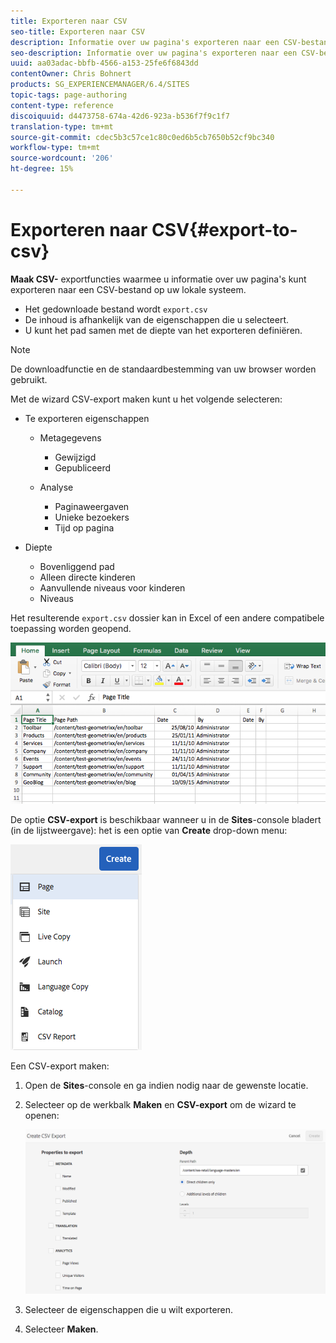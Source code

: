 ```yaml
---
title: Exporteren naar CSV
seo-title: Exporteren naar CSV
description: Informatie over uw pagina's exporteren naar een CSV-bestand op uw lokale systeem
seo-description: Informatie over uw pagina's exporteren naar een CSV-bestand op uw lokale systeem
uuid: aa03adac-bbfb-4566-a153-25fe6f6843dd
contentOwner: Chris Bohnert
products: SG_EXPERIENCEMANAGER/6.4/SITES
topic-tags: page-authoring
content-type: reference
discoiquuid: d4473758-674a-42d6-923a-b536f7f9c1f7
translation-type: tm+mt
source-git-commit: cdec5b3c57ce1c80c0ed6b5cb7650b52cf9bc340
workflow-type: tm+mt
source-wordcount: '206'
ht-degree: 15%

---
```



# Exporteren naar CSV{#export-to-csv}

**Maak CSV-** exportfuncties waarmee u informatie over uw pagina&#39;s kunt exporteren naar een CSV-bestand op uw lokale systeem.

* Het gedownloade bestand wordt `export.csv`
* De inhoud is afhankelijk van de eigenschappen die u selecteert.
* U kunt het pad samen met de diepte van het exporteren definiëren.

>[!NOTE]
>
>De downloadfunctie en de standaardbestemming van uw browser worden gebruikt.

Met de wizard CSV-export maken kunt u het volgende selecteren:

* Te exporteren eigenschappen

   * Metagegevens

      * Gewijzigd
      * Gepubliceerd
   * Analyse

      * Paginaweergaven
      * Unieke bezoekers
      * Tijd op pagina


* Diepte

   * Bovenliggend pad
   * Alleen directe kinderen
   * Aanvullende niveaus voor kinderen
   * Niveaus

Het resulterende `export.csv` dossier kan in Excel of een andere compatibele toepassing worden geopend.

![chlimage_1-58](assets/chlimage_1-58.png)

De optie **CSV-export** is beschikbaar wanneer u in de **Sites**-console bladert (in de lijstweergave): het is een optie van **Create** drop-down menu:

![screen_shot_2018-03-21at154719](assets/screen_shot_2018-03-21at154719.png)

Een CSV-export maken:

1. Open de **Sites**-console en ga indien nodig naar de gewenste locatie.
1. Selecteer op de werkbalk **Maken** en **CSV-export** om de wizard te openen:

   ![screen_shot_2018-03-21at154758](assets/screen_shot_2018-03-21at154758.png)

1. Selecteer de eigenschappen die u wilt exporteren.
1. Selecteer **Maken**.

